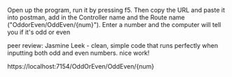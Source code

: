 Open up the program, run it by pressing f5. Then copy the URL and paste it into postman, add in the Controller name and the Route name ("OddorEven/OddEven/{num}"). 
Enter a number and the computer will tell you if it's odd or even

peer review: Jasmine Leek - clean, simple code that runs perfectly when inputting both odd and even numbers. nice work!

https://localhost:7154/OddOrEven/OddEven/{num}
